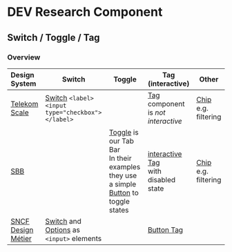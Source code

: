 <!-- markdownlint-disable-file MD013 -->

# DEV Research Component

## Switch / Toggle / Tag

### Overview

| Design System                                                 | Switch                                                                                                                                                                                                             | Toggle                                                                                                                                                                                                                  | Tag (interactive)                                                                                              | Other                                                                                            |
| :------------------------------------------------------------ | ------------------------------------------------------------------------------------------------------------------------------------------------------------------------------------------------------------------ | ----------------------------------------------------------------------------------------------------------------------------------------------------------------------------------------------------------------------- | -------------------------------------------------------------------------------------------------------------- | ------------------------------------------------------------------------------------------------ |
| [Telekom Scale](https://telekom.github.io/scale)              | [Switch](https://telekom.github.io/scale/?path=/docs/components-switch--standard) `<label><input type="checkbox"></label>`                                                                                         |                                                                                                                                                                                                                         | [Tag](https://telekom.github.io/scale/?path=/docs/components-tag--standard)<br/>component is _not interactive_ | [Chip](https://telekom.github.io/scale/?path=/docs/components-chip--standard)<br/>e.g. filtering |
| [SBB](hhttps://angular.app.sbb.ch/angular/components/)        |                                                                                                                                                                                                                    | [Toggle](https://angular.app.sbb.ch/angular/components/toggle/examples) is our Tab Bar<br/> In their examples they use a simple [Button](https://angular.app.sbb.ch/angular/components/badge/examples) to toggle states | [interactive Tag](https://angular.app.sbb.ch/angular/components/tag/examples)<br/> with disabled state         | [Chip](hhttps://angular.app.sbb.ch/angular/components/chips/examples) <br/> e.g. filtering       |
| [SNCF Design Métier](https://designmetier-bootstrap.sncf.fr/) | [Switch](https://designmetier-bootstrap.sncf.fr/docs/4.3/components/checkboxes-and-radios/) and [Options](https://designmetier-bootstrap.sncf.fr/docs/4.3/components/checkboxes-and-radios/) as `<input>` elements |                                                                                                                                                                                                                         | [Button Tag](https://designmetier-bootstrap.sncf.fr/docs/4.3/components/buttons/)                              |

